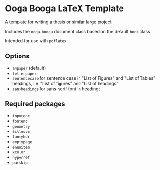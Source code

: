 # Ooga Booga LaTeX Template

A template for writing a thesis or similar large project

Includes the ``ooga-booga`` document class based on the default ``book`` class

Intended for use with ``pdflatex``

## Options

* ``a4paper`` (default)
* ``letterpaper``
* ``sentencecase`` for sentence case in "List of Figures" and "List of Tables" headings, i.e. "List of figures" and "List of headings"
* ``sansheadings`` for sans-serif font in headings

## Required packages

* ``inputenc``
* ``fontenc``
* ``geometry``
* ``titlesec``
* ``fancyhdr``
* ``emptypage``
* ``enumitem``
* ``xcolor``
* ``hyperref``
* ``parskip``
